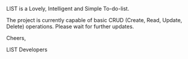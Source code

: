 LIST is a Lovely, Intelligent and Simple To-do-list.

The project is currently capable of basic CRUD (Create, Read, Update, Delete) operations. Please wait for further updates.

Cheers,

LIST Developers
